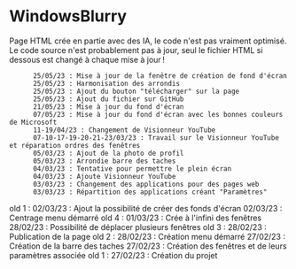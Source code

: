 # WindowsBlurry
Page HTML crée en partie avec des IA, le code n'est pas vraiment optimisé. Le code source n'est probablement pas à jour, seul le fichier HTML si dessous est changé à chaque mise à jour !

          25/05/23 : Mise à jour de la fenêtre de création de fond d'écran
          25/05/23 : Harmonisation des arrondis
          25/05/23 : Ajout du bouton "télécharger" sur la page
          25/05/23 : Ajout du fichier sur GitHub
          21/05/23 : Mise à jour du fond d'écran
          07/05/23 : Mise à jour du fond d'écran avec les bonnes couleurs de Microsoft
          11-19/04/23 : Changement de Visionneur YouTube
          07-10-17-19-20-21-23/03/23 : Travail sur le Visionneur YouTube et réparation ordres des fenêtres
          05/03/23 : Ajout de la photo de profil
          05/03/23 : Arrondie barre des taches
          04/03/23 : Tentative pour permettre le plein écran
          04/03/23 : Ajoute Visionneur YouTube
          03/03/23 : Changement des applications pour des pages web
          03/03/23 : Répartition des applications créant "Paramètres"
old 1 :   02/03/23 : Ajout la possibilité de créer des fonds d'écran
          02/03/23 : Centrage menu démarré
old 4 :   01/03/23 : Crée à l'infini des fenêtres
          28/02/23 : Possibilité de déplacer plusieurs fenêtres
old 3 :   28/02/23 : Publication de la page
old 2 :   28/02/23 : Création menu démarré
          27/02/23 : Création de la barre des taches
          27/02/23 : Création des fenêtres et de leurs paramètres associée
old 1 :   27/02/23 : Création du projet
